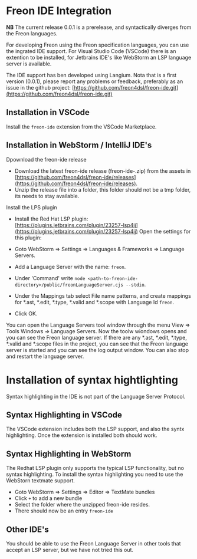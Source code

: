 # Freon IDE Integration

**NB** The current release 0.0.1 is a prerelease, and syntactically diverges from the Freon languages.

For developing Freon using the Freon specification languages, you can use the ingrated IDE
support. For Visual Studio Code (VSCode) there is an extention to be installed, for Jetbrains
IDE's like WebStorm an LSP language server is available.

The IDE support has ben developed using Langium.
Nota that is a first version (0.0.1), please report any problems or feedback,
preferably as an issue in the github project: [https://github.com/freon4dsl/freon-ide.git](https://github.com/freon4dsl/freon-ide.git)

## Installation in VSCode
Install the `freon-ide` extension from the VSCode Marketplace.

## Installation in WebStorm / IntelliJ IDE's

Dpownload the freon-ide release

- Download the latest freon-ide release (freon-ide-<version>.zip) from the assets in [https://github.com/freon4dsl/freon-ide/releases](https://github.com/freon4dsl/freon-ide/releases).
- Unzip the release file into a folder, this folder should not be a tmp folder, its needs to stay available.

Install the LPS plugin

- Install the Red Hat LSP plugin: [https://plugins.jetbrains.com/plugin/23257-lsp4ij](https://plugins.jetbrains.com/plugin/23257-lsp4ij)
  Open the settings for this plugin:

- Goto WebStorm => Settings => Languages & Frameworks => Language Servers.

- Add a Language Server with the name: `freon`.

- Under 'Command' write `node <path-to-freon-ide-directory>/public/freonLanguageServer.cjs --stdio`.

- Under the Mappings tab select File name patterns, and create mappings for *.ast, *.edit, *.type, *.valid and *.scope with Language Id `freon`.

- Click OK.

You can open the Language Servers tool window through the menu View => Tools Windows => Language Servers.
Now the toolw wiondows opens and you can see the Freon language server.
If there are any *.ast, *.edit, *.type, *.valid and *.scope files in the project, you can see that the
Freon language server is started and you can see the log output window.
You can also stop and restart the language server.

# Installation of syntax hightlighting
Syntax highlighting in the IDE is not part of the Language Server Protocol.

## Syntax Highlighting in VSCode
The VSCode extension includes both the LSP support, and also the syntx highlighting.
Once the extension is installed both should work.

## Syntax Highlighting in WebStorm
The Redhat LSP plugin only supports the typical LSP functionality, but no syntax highlighting.
To install the syntax highlighting you need to use the WebStorn textmate support.

- Goto WebStorm => Settings => Editor => TextMate bundles
- Click `+` to add a new bundle
- Select the folder where the unzipped freon-ide resides. 
- There should now be an entry `freon-ide`

## Other IDE's
You should be able to use the Freon Language Server in other tools that accept an LSP server,
but we have not tried this out. 
